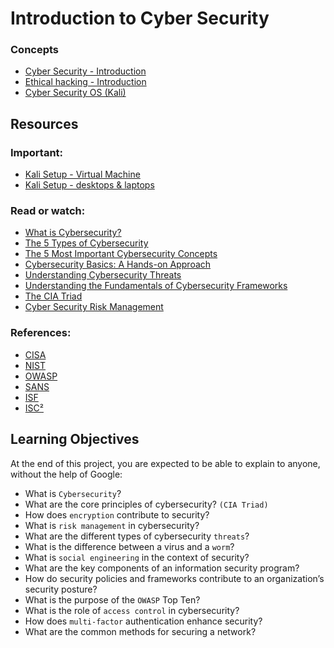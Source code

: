 # Introduction to Cyber Security

### Concepts

- [Cyber Security - Introduction](https://intranet.hbtn.io/concepts/1202)
- [Ethical hacking - Introduction](https://intranet.hbtn.io/concepts/1203)
- [Cyber Security OS (Kali)](https://intranet.hbtn.io/concepts/1204)

## Resources

### Important:

- [Kali Setup - Virtual Machine](https://intranet.hbtn.io/rltoken/KwhEKwRldMeZVxH-S-tyUQ)
- [Kali Setup - desktops & laptops](https://intranet.hbtn.io/rltoken/8bEycGRpB2dZFKYZtIqmWA)

### Read or watch:

- [What is Cybersecurity?](https://intranet.hbtn.io/rltoken/i39Tr7zSc0fyG2A-2X8_WQ)
- [The 5 Types of Cybersecurity](https://intranet.hbtn.io/rltoken/vPGOJOENPiMFrzDLHM-sXA)
- [The 5 Most Important Cybersecurity Concepts](https://intranet.hbtn.io/rltoken/VxP9p87PaB5gQnTiaX2Ipw)
- [Cybersecurity Basics: A Hands-on Approach](https://intranet.hbtn.io/rltoken/zEx3Opx3jAx69HP7a_dA7g)
- [Understanding Cybersecurity Threats](https://intranet.hbtn.io/rltoken/_dDFivYeH_dBhax7O53xJQ)
- [Understanding the Fundamentals of Cybersecurity Frameworks](https://intranet.hbtn.io/rltoken/SKrlHSY97akssTgvuHTRlA)
- [The CIA Triad](https://intranet.hbtn.io/rltoken/-0HDx3VBZU1co6qYYPsxww)
- [Cyber Security Risk Management](https://intranet.hbtn.io/rltoken/18N-ZmDBoEREfPw66OpvTw)

### References:

- [CISA](https://intranet.hbtn.io/rltoken/YehQpMc0nkvDoSGds3biPg)
- [NIST](https://intranet.hbtn.io/rltoken/W04lkczMLXuu-eLj3rariw)
- [OWASP](https://intranet.hbtn.io/rltoken/r09i7XrUY7n5_pWj0EPVNg)
- [SANS](https://intranet.hbtn.io/rltoken/ppbAeZx4dfs5fJSPRqcnKQ)
- [ISF](https://intranet.hbtn.io/rltoken/BR318HQIPdLsrPpEYLSFtQ)
- [ISC²](https://intranet.hbtn.io/rltoken/ukZArUOlbR97-t3OQw7aNg)

## Learning Objectives

At the end of this project, you are expected to be able to explain to anyone, without the help of Google:

- What is `Cybersecurity`?
- What are the core principles of cybersecurity? `(CIA Triad)`
- How does `encryption` contribute to security?
- What is `risk management` in cybersecurity?
- What are the different types of cybersecurity `threats`?
- What is the difference between a virus and a `worm`?
- What is `social engineering` in the context of security?
- What are the key components of an information security program?
- How do security policies and frameworks contribute to an organization’s security posture?
- What is the purpose of the `OWASP` Top Ten?
- What is the role of `access control` in cybersecurity?
- How does `multi-factor` authentication enhance security?
- What are the common methods for securing a network?


